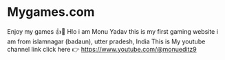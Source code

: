 # Mygames.com
Enjoy my games 👍🥰
Hlo i am Monu Yadav 
this is my first gaming website 
i am from islamnagar (badaun), utter pradesh, India
This is My youtube channel link click here 
👉 https://www.youtube.com/@monueditz9
